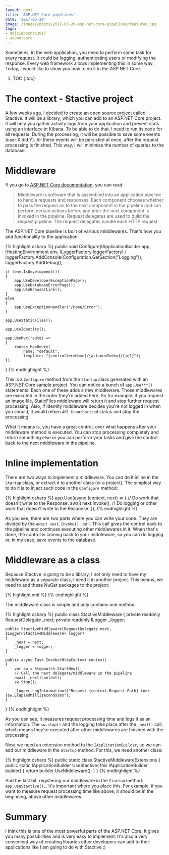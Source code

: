 ```yaml
---
layout: post
title: 'ASP.NET Core pipelines'
date: '2017-03-20'
image: /images/posts/2017-03-20-asp-net-core-pipelines/featured.jpg
tags: 
- dajsiepoznac2017
- aspnetcore
---
```

Sometimes, in the web application, you need to perform some task for every request. It could be logging, authenticating users or modifying the response. Every web framework allows implementing this in some way. Today, I would like to show you how to do it in the ASP.NET Core. 

1. TOC
{:toc}

# The context - Stactive project
A few weeks ago, I [decided](/2017/03/01/hello-world-2/#stactive) to create an open source project called Stactive. It will be a library, which you can add to an ASP.NET Core project. It will help you gather activity logs from your application and present stats using an interface in Kibana. 
To be able to do that, I need to run its code for all requests. During the processing, it will be possible to save some events (user X did Y). All these events will be persisted at once, after the request processing is finished. This way, I will minimise the number of queries to the database. 

# Middleware 
If you go to [ASP.NET Core documentation](https://docs.microsoft.com/en-us/aspnet/core/fundamentals/middleware), you can read: 

> Middleware is software that is assembled into an application pipeline to handle requests and responses. Each component chooses whether to pass the request on to the next component in the pipeline and can perform certain actions before and after the next component is invoked in the pipeline. Request delegates are used to build the request pipeline. The request delegates handle each HTTP request.

The ASP.NET Core pipeline is built of various middlewares. That's how you add functionality to the application: 

{% highlight csharp %}
public void Configure(IApplicationBuilder app, IHostingEnvironment env, ILoggerFactory loggerFactory)
{
    loggerFactory.AddConsole(Configuration.GetSection("Logging"));
    loggerFactory.AddDebug();

    if (env.IsDevelopment())
    {
        app.UseDeveloperExceptionPage();
        app.UseDatabaseErrorPage();
        app.UseBrowserLink();
    }
    else
    {
        app.UseExceptionHandler("/Home/Error");
    }

    app.UseStaticFiles();

    app.UseIdentity();
    
    app.UseMvc(routes =>
    {
        routes.MapRoute(
            name: "default",
            template: "{controller=Home}/{action=Index}/{id?}");
    });

}
{% endhighlight %}

This is a `Configure` method from the `Startup` class generated with an ASP.NET Core sample project. You can notice a bunch of `app.Use***()` statements. Each one of these adds a new middleware. Those middlewares are executed in the order they're added here. So for example, if you request an image file, StaticFiles middleware will return it and stop further request processing. Also, if Identity middleware decides you're not logged in when you should, it would return `401 Unauthorised` status and stop the processing. 

What it means is, you have a great control, over what happens after your middleware method is executed. You can stop processing completely and return something else or you can perform your tasks and give the control back to the next middleware in the pipeline. 

# Inline implementation
There are two ways to implement a middleware. You can do it inline in the `Startup` class, or extract it to another class (or a project). The simplest way to do it is to inject such code in the `Configure` method: 

{% highlight csharp %}
app.Use(async (context, next) =>
{
    // Do work that doesn't write to the Response.
    await next.Invoke();
    // Do logging or other work that doesn't write to the Response.
});
{% endhighlight %}

As you see, there are two parts where you can write your code. They are divided by the `await next.Invoke();` call. This call gives the control back to the pipeline and continues executing other middlewares in it. When that's done, the control is coming back to your middleware, so you can do logging or, in my case, save events to the database. 

# Middleware as a class
Because Stactive is going to be a library, I not only need to have my middleware as a separate class, I need it in another project. This means, we need to add these NuGet packages to the project: 

{% highlight xml %}
<ItemGroup>
    <PackageReference Include="Microsoft.AspNetCore.Http.Abstractions" Version="1.1.1" />
    <PackageReference Include="Microsoft.Extensions.Logging.Abstractions" Version="1.1.1" />
</ItemGroup>
{% endhighlight %}

The middleware class is simple and only contains one method: 

{% highlight csharp %}
public class StactiveMiddleware
{
    private readonly RequestDelegate _next;
    private readonly ILogger _logger;

    public StactiveMiddleware(RequestDelegate next, ILogger<StactiveMiddleware> logger)
    {
        _next = next;
        _logger = logger;
    }

    public async Task Invoke(HttpContext context)
    {
        var sw = Stopwatch.StartNew();
        // Call the next delegate/middleware in the pipeline
        await _next(context);
        sw.Stop();

        _logger.LogInformation($"Request {context.Request.Path} took {sw.ElapsedMilliseconds}ms");
    }
}
{% endhighlight %}

As you can see, it measures request processing time and logs it as an information. The `sw.stop()` and the logging take place after the `_next()` call, which means they're executed after other middlewares are finished with the processing. 

Now, we need an extension method to the `IApplicationBuilder`, so we can add our middleware in the `Startup` method. For this, we need another class: 

{% highlight csharp %}
public static class StactiveMiddlewareExtensions
{
    public static IApplicationBuilder UseStactive(
        this IApplicationBuilder builder)
    {
        return builder.UseMiddleware<StactiveMiddleware>();
    }
}
{% endhighlight %}

And the last bit, registering our middleware in the `Startup` method: `app.UseStactive();`. It's important where you place this. For example, if you want to measure request processing time like above, it should be in the beginning, above other middlewares. 

# Summary
I think this is one of the most powerful parts of the ASP.NET Core. It gives you many possibilities and is very easy to implement. It's also a very convenient way of creating libraries other developers can add to their applications like I am going to do with Stactive :) 